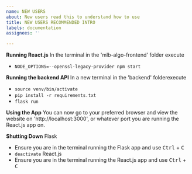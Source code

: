 ```yaml
---
name: NEW USERS
about: New users read this to understand how to use
title: NEW USERS RECOMMENDED INTRO
labels: documentation
assignees: ''

---
```


**Running React.js**
In the terminal in the 'mlb-algo-frontend' folder execute 
- ```NODE_OPTIONS=--openssl-legacy-provider npm start```

**Running the backend API**
In a new terminal in the 'backend' folderexecute 
- ```source venv/bin/activate```
- ```pip install -r requirements.txt```
- ```flask run```

**Using the App**
You can now go to your preferred browser and view the website on 'http://localhost:3000', or whatever port you are running the React.js app on.

**Shutting Down**
Flask
- Ensure you are in the terminal running the Flask app and use <kbd>Ctrl</kbd> + <kbd>C</kbd>
- ```deactivate```
React.js
- Ensure you are in the terminal running the React.js app and use <kbd>Ctrl</kbd> + <kbd>C</kbd>
